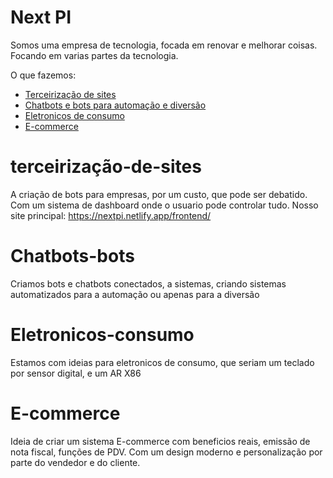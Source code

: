 # Next PI

Somos uma empresa de tecnologia, focada em renovar e melhorar coisas. Focando em varias partes da tecnologia.

O que fazemos:

   * [Terceirização de sites](#terceirização-de-sites)
   * [Chatbots e bots para automação e diversão](#Chatbots-bots)
   * [Eletronicos de consumo](#Eletronicos-consumo)
   * [E-commerce](#E-commerce)

# terceirização-de-sites
  A criação de bots para empresas, por um custo, que pode ser debatido. Com um sistema de dashboard onde o usuario pode controlar tudo.
   Nosso site principal: https://nextpi.netlify.app/frontend/
  
# Chatbots-bots
  Criamos bots e chatbots conectados, a sistemas, criando sistemas automatizados para a automação ou apenas para a diversão
  
# Eletronicos-consumo
  Estamos com ideias para eletronicos de consumo, que seriam um teclado por sensor digital, e um AR X86

# E-commerce
  Ideia de criar um sistema E-commerce com beneficios reais, emissão de nota fiscal, funções de PDV. Com um design moderno e personalização por parte do vendedor e do cliente.
